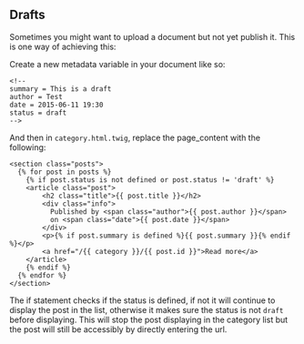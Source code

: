 <!--
summary = "Useful Tips & Tricks"
author = Paul Blundell
date = 2015-06-11 20:00
-->

## Drafts

Sometimes you might want to upload a document but not yet publish it. This is one way of achieving this:

Create a new metadata variable in your document like so:

    <!--
    summary = This is a draft
    author = Test
    date = 2015-06-11 19:30
    status = draft
    -->

And then in `category.html.twig`, replace the page_content with the following:

    <section class="posts">
      {% for post in posts %}
        {% if post.status is not defined or post.status != 'draft' %} 
        <article class="post">
            <h2 class="title">{{ post.title }}</h2>
            <div class="info">
              Published by <span class="author">{{ post.author }}</span>
              on <span class="date">{{ post.date }}</span>
            </div>
            <p>{% if post.summary is defined %}{{ post.summary }}{% endif %}</p>
            <a href="/{{ category }}/{{ post.id }}">Read more</a>
        </article>
        {% endif %}
      {% endfor %}
    </section>
    
The if statement checks if the status is defined, if not it will continue to display the post in the list, otherwise it makes sure the status is not `draft` before displaying.
This will stop the post displaying in the category list but the post will still be accessibly by directly entering the url.
